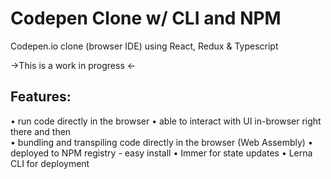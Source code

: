 # Codepen Clone w/ CLI and NPM

Codepen.io clone (browser IDE) using React, Redux &amp; Typescript

->This is a work in progress <-

## Features:

• run code directly in the browser
• able to interact with UI in-browser right there and then  
• bundling and transpiling code directly in the browser (Web Assembly)
• deployed to NPM registry - easy install
• Immer for state updates
• Lerna CLI for deployment
